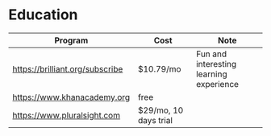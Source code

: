 # Education

| Program | Cost | Note |
| --- | --- | --- | 
| https://brilliant.org/subscribe | $10.79/mo | Fun and interesting learning experience |
| https://www.khanacademy.org | free | |
| https://www.pluralsight.com | $29/mo, 10 days trial | |

